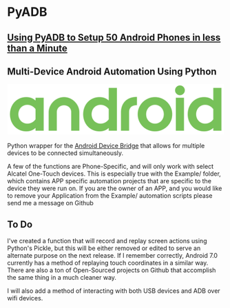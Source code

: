 # PyADB

## [Using PyADB to Setup 50 Android Phones in less than a Minute](https://www.youtube.com/watch?v=OKAF0-ThbhY)

## Multi-Device Android Automation Using Python

[![N|Solid](android.png)](#)



Python wrapper for the [Android Device Bridge](https://developer.android.com/studio/command-line/adb.html) that allows for multiple devices to be connected simultaneously.

A few of the functions are Phone-Specific, and will only work with select Alcatel One-Touch devices.  This is especially true with the Example/ folder, which contains APP specific automation projects that are specific to the device they were run on.  If you are the owner of an APP, and you would like to remove your Application from the Example/ automation scripts please send me a message on Github

## To Do

I've created a function that will record and replay screen actions using Python's Pickle, but this will be either removed or edited to serve an alternate purpose on the next release.  If I remember correctly, Android 7.0 currently has a method of replaying touch coordinates in a similar way.  There are also a ton of Open-Sourced projects on Github that accomplish the same thing in a much cleaner way.

I will also add a method of interacting with both USB devices and ADB over wifi devices.
